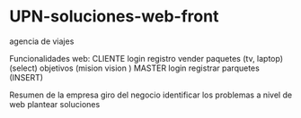 # UPN-soluciones-web-front


agencia de viajes


Funcionalidades web:
	CLIENTE
		login
		registro
		vender paquetes (tv, laptop) (select)
		objetivos (mision vision ) 
	MASTER
		login
		registrar parquetes (INSERT)


Resumen de la empresa 
	giro del negocio 
	identificar los problemas a nivel de web  plantear soluciones
